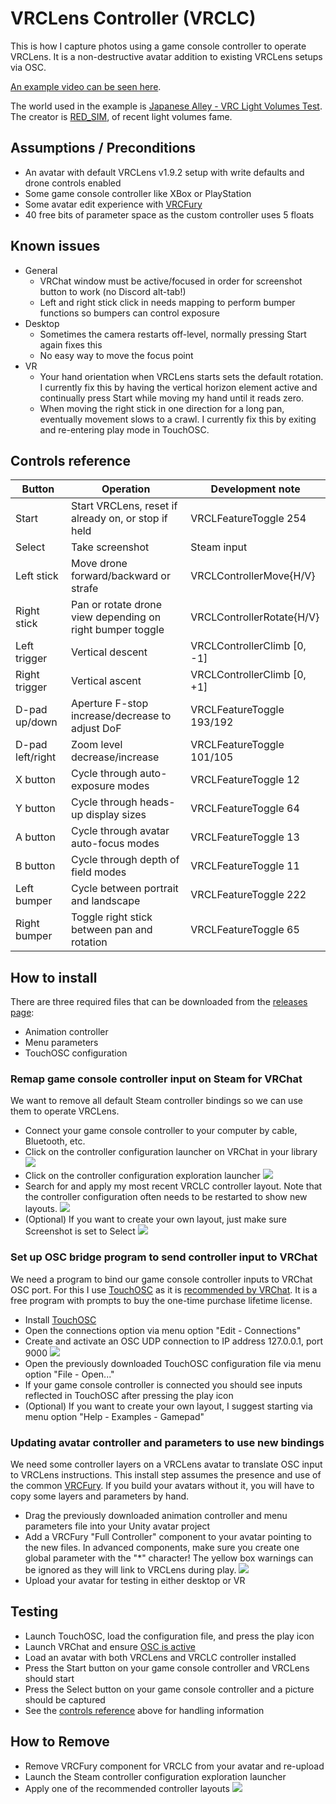 # VRCLens Controller (VRCLC)

This is how I capture photos using a game console controller to operate VRCLens.
It is a non-destructive avatar addition to existing VRCLens setups via OSC.

[An example video can be seen here](https://cdn.m0b1.dev/vrclc/vrclc-demo-v1.0.mp4).

The world used in the example is [Japanese Alley - VRC Light Volumes Test](https://vrchat.com/home/world/wrld_af756ca8-30ee-41a4-b304-2207ebf79db9/info).
The creator is [RED_SIM](https://sim.red/), of recent light volumes fame.

## Assumptions / Preconditions

- An avatar with default VRCLens v1.9.2 setup with write defaults and drone controls enabled
- Some game console controller like XBox or PlayStation
- Some avatar edit experience with [VRCFury](https://vrcfury.com/)
- 40 free bits of parameter space as the custom controller uses 5 floats

## Known issues

- General
  - VRChat window must be active/focused in order for screenshot button to work (no Discord alt-tab!)
  - Left and right stick click in needs mapping to perform bumper functions so bumpers can control exposure
- Desktop
  - Sometimes the camera restarts off-level, normally pressing Start again fixes this
  - No easy way to move the focus point
- VR
  - Your hand orientation when VRCLens starts sets the default rotation.
  I currently fix this by having the vertical horizon element active and continually press Start while moving my hand until it reads zero.
  - When moving the right stick in one direction for a long pan, eventually movement slows to a crawl.
  I currently fix this by exiting and re-entering play mode in TouchOSC.

## Controls reference

| Button           | Operation                                                 | Development note            |
|------------------|-----------------------------------------------------------|-----------------------------|
| Start            | Start VRCLens, reset if already on, or stop if held       | VRCLFeatureToggle 254       |
| Select           | Take screenshot                                           | Steam input                 |
| Left stick       | Move drone forward/backward or strafe                     | VRCLControllerMove{H/V}     |
| Right stick      | Pan or rotate drone view depending on right bumper toggle | VRCLControllerRotate{H/V}   |
| Left trigger     | Vertical descent                                          | VRCLControllerClimb [0, -1] |
| Right trigger    | Vertical ascent                                           | VRCLControllerClimb [0, +1] |
| D-pad up/down    | Aperture F-stop increase/decrease to adjust DoF           | VRCLFeatureToggle 193/192   |
| D-pad left/right | Zoom level decrease/increase                              | VRCLFeatureToggle 101/105   |
| X button         | Cycle through auto-exposure modes                         | VRCLFeatureToggle 12        |
| Y button         | Cycle through heads-up display sizes                      | VRCLFeatureToggle 64        |
| A button         | Cycle through avatar auto-focus modes                     | VRCLFeatureToggle 13        |
| B button         | Cycle through depth of field modes                        | VRCLFeatureToggle 11        |
| Left bumper      | Cycle between portrait and landscape                      | VRCLFeatureToggle 222       |
| Right bumper     | Toggle right stick between pan and rotation               | VRCLFeatureToggle 65        |

## How to install

There are three required files that can be downloaded from the [releases page](https://m0b1.dev/git/vrclc/releases):
- Animation controller
- Menu parameters
- TouchOSC configuration

### Remap game console controller input on Steam for VRChat

We want to remove all default Steam controller bindings so we can use them to operate VRCLens.

- Connect your game console controller to your computer by cable, Bluetooth, etc.
- Click on the controller configuration launcher on VRChat in your library
![](./screenshots/launch-controller-configuration.png)
- Click on the controller configuration exploration launcher
![](./screenshots/launch-controller-profile-search.png)
- Search for and apply my most recent VRCLC controller layout.
Note that the controller configuration often needs to be restarted to show new layouts.
![](./screenshots/search-for-vrclc-configuration.png)
- (Optional) If you want to create your own layout, just make sure Screenshot is set to Select
![](./screenshots/controller-layout-example.png)

### Set up OSC bridge program to send controller input to VRChat

We need a program to bind our game console controller inputs to VRChat OSC port.
For this I use [TouchOSC](https://hexler.net/touchosc) as it is [recommended by VRChat](https://docs.vrchat.com/docs/osc-overview#standalone-programs).
It is a free program with prompts to buy the one-time purchase lifetime license.

- Install [TouchOSC](https://hexler.net/touchosc#get)
- Open the connections option via menu option "Edit - Connections"
- Create and activate an OSC UDP connection to IP address 127.0.0.1, port 9000
![](./screenshots/touchosc-connection.png)
- Open the previously downloaded TouchOSC configuration file via menu option "File - Open..."
- If your game console controller is connected you should see inputs reflected in TouchOSC after pressing the play icon
- (Optional) If you want to create your own layout, I suggest starting via menu option "Help - Examples - Gamepad"

### Updating avatar controller and parameters to use new bindings

We need some controller layers on a VRCLens avatar to translate OSC input to VRCLens instructions.
This install step assumes the presence and use of the common [VRCFury](https://vrcfury.com/).
If you build your avatars without it, you will have to copy some layers and parameters by hand.

- Drag the previously downloaded animation controller and menu parameters file into your Unity avatar project
- Add a VRCFury "Full Controller" component to your avatar pointing to the new files.
In advanced components, make sure you create one global parameter with the "*" character!
The yellow box warnings can be ignored as they will link to VRCLens during play.
![](./screenshots/vrcfury-controller.png)
- Upload your avatar for testing in either desktop or VR

## Testing

- Launch TouchOSC, load the configuration file, and press the play icon
- Launch VRChat and ensure [OSC is active](https://docs.vrchat.com/docs/osc-overview#enabling-it)
- Load an avatar with both VRCLens and VRCLC controller installed
- Press the Start button on your game console controller and VRCLens should start
- Press the Select button on your game console controller and a picture should be captured
- See the [controls reference](#controls-reference) above for handling information

## How to Remove

- Remove VRCFury component for VRCLC from your avatar and re-upload
- Launch the Steam controller configuration exploration launcher
- Apply one of the recommended controller layouts
![](./screenshots/controller-recommended-layouts.png)
